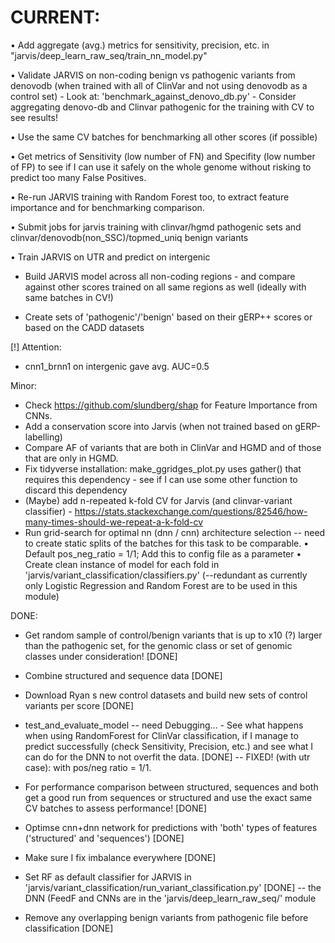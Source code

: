# CURRENT:

• Add aggregate (avg.) metrics for sensitivity, precision, etc. in "jarvis/deep_learn_raw_seq/train_nn_model.py"

• Validate JARVIS on non-coding benign vs pathogenic variants from denovodb (when trained with all of ClinVar and not using denovodb as a control set)
	- Look at: 'benchmark_against_denovo_db.py'
	- Consider aggregating denovo-db and Clinvar pathogenic for the training with CV to see results!
 

• Use the same CV batches for benchmarking all other scores (if possible)

• Get metrics of Sensitivity (low number of FN) and Specifity (low number of FP) to see if I can use it safely on the whole genome without risking to predict too many False Positives.

• Re-run JARVIS training with Random Forest too, to extract feature importance and for benchmarking comparison.


• Submit jobs for jarvis training with clinvar/hgmd pathogenic sets and clinvar/denovodb(non_SSC)/topmed_uniq benign variants

• Train JARVIS on UTR and predict on intergenic


- Build JARVIS model across all non-coding regions - and compare against other scores trained on all same regions as well (ideally with same batches in CV!)


- Create sets of 'pathogenic'/'benign' based on their gERP++ scores or based on the CADD datasets



[!] Attention:
- cnn1_brnn1 on intergenic gave avg. AUC=0.5


Minor:
- Check https://github.com/slundberg/shap for Feature Importance from CNNs.
- Add a conservation score into Jarvis (when not trained based on gERP-labelling)
- Compare AF of variants that are both in ClinVar and HGMD and of those that are only in HGMD.
- Fix tidyverse installation: make_ggridges_plot.py uses gather() that requires this dependency - see if I can use some other function to discard this dependency
- (Maybe) add n-repeated k-fold CV for Jarvis (and clinvar-variant classifier) - https://stats.stackexchange.com/questions/82546/how-many-times-should-we-repeat-a-k-fold-cv
- Run grid-search for optimal nn (dnn / cnn) architecture selection -- need to create static splits of the batches for this task to be comparable.
• Default  pos_neg_ratio = 1/1; Add this to config file as a parameter
• Create clean instance of model for each fold in 'jarvis/variant_classification/classifiers.py' (--redundant as currently only Logistic Regression and Random Forest are to be used in this module)


DONE:
- Get random sample of control/benign variants that is up to x10 (?) larger than the pathogenic set, for the genomic class or set of genomic classes under consideration! [DONE]
- Combine structured and sequence data [DONE]
- Download Ryan s new control datasets and build new sets of control variants per score [DONE]
- test_and_evaluate_model -- need Debugging... - See what happens when using RandomForest for ClinVar classification, if I manage to predict successfully (check Sensitivity, Precision, etc.) and see what I can do for the DNN to not overfit the data. [DONE] -- FIXED! (with utr case): with pos/neg ratio = 1/1. 
- For performance comparison between structured, sequences and both get a good run from sequences or structured and use the exact same CV batches to assess performance! [DONE]

- Optimse cnn+dnn network for predictions with 'both' types of features ('structured' and 'sequences') [DONE]
- Make sure I fix imbalance everywhere  [DONE]
- Set RF as default classifier for JARVIS in 'jarvis/variant_classification/run_variant_classification.py' [DONE] -- the DNN (FeedF and CNNs are in the 'jarvis/deep_learn_raw_seq/' module
- Remove any overlapping benign variants from pathogenic file before classification [DONE]
